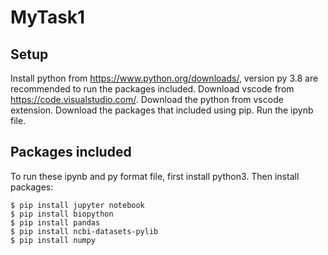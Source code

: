 # MyTask1

## Setup
Install python from https://www.python.org/downloads/, version py 3.8 are recommended to run the packages included.
Download vscode from https://code.visualstudio.com/.
Download the python from vscode extension.
Download the packages that included using pip.
Run the ipynb file.

## Packages included
To run these ipynb and py format file, first install python3.
Then install packages:

```
$ pip install jupyter notebook
$ pip install biopython
$ pip install pandas
$ pip install ncbi-datasets-pylib
$ pip install numpy
```